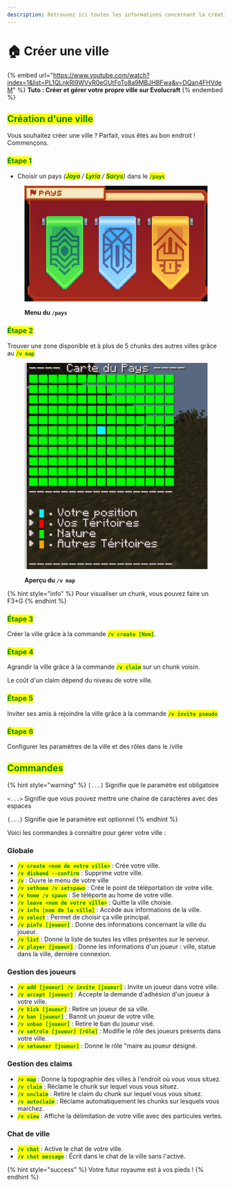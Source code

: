 ```yaml
---
description: Retrouvez ici toutes les informations concernant la création de ville
---
```


# 🏠 Créer une ville

{% embed url="https://www.youtube.com/watch?index=1&list=PL1QLnkRl9WVyR0eGUtFoTo8a9MBJHBFwa&v=DQan4FHVdeM" %}
**Tuto : Créer et gérer votre propre ville sur Evolucraft**
{% endembed %}

## <mark style="color:green;">**Création d'une ville**</mark>

Vous souhaitez créer une ville ? Parfait, vous êtes au bon endroit ! Commençons.

### <mark style="color:green;">Étape 1</mark>

* Choisir un pays _(<mark style="color:green;">**Jaya**</mark> / <mark style="color:green;">**Lyria**</mark> / <mark style="color:green;">**Sarys**</mark>)_ dans le <mark style="color:green;">**`/pays`**</mark>

<figure><img src="../.gitbook/assets/Les_Villes/Monde_Construction.png" alt=""><figcaption><p><strong>Menu du <code>/pays</code></strong></p></figcaption></figure>

### <mark style="color:green;">Étape 2</mark>

Trouver une zone disponible et à plus de 5 chunks des autres villes grâce au <mark style="color:green;">**`/v map`**</mark>

<figure><img src="../.gitbook/assets/Les_Villes/Vmap.png" alt=""><figcaption><p><strong>Aperçu du <code>/v map</code></strong></p></figcaption></figure>

{% hint style="info" %}
Pour visualiser un chunk, vous pouvez faire un F3+G
{% endhint %}

### <mark style="color:green;">Étape 3</mark>

Créer la ville grâce à la commande <mark style="color:green;">**`/v create [Nom]`**</mark>.

### <mark style="color:green;">Étape 4</mark>

Agrandir la ville grâce à la commande <mark style="color:green;">**`/v claim`**</mark> sur un chunk voisin.&#x20;

Le coût d'un claim dépend du niveau de votre ville.&#x20;

### <mark style="color:green;">Étape 5</mark>

Inviter ses amis à rejoindre la ville grâce à la commande <mark style="color:green;">**`/v invite pseudo`**</mark>

### <mark style="color:green;">Étape 6</mark>

Configurer les paramètres de la ville et des rôles dans le /ville

## <mark style="color:green;">Commandes</mark>

{% hint style="warning" %}
`[...]` Signifie que le paramètre est obligatoire

`<...>` Signifie que vous pouvez mettre une chaine de caractères avec des espaces

`{...}` Signifie que le paramètre est optionnel
{% endhint %}

Voici les commandes à connaître pour gérer votre ville :

### Globale
* <mark style="color:green;">**`/v create <nom de votre ville>`**</mark> : Crée votre ville.
* <mark style="color:green;">**`/v disband --confirm`**</mark> : Supprime votre ville.
* <mark style="color:green;">**`/v`**</mark> : Ouvre le menu de votre ville
* <mark style="color:green;">**`/v sethome /v setspawn`**</mark> : Crée le point de téléportation de votre ville.
* <mark style="color:green;">**`/v home /v spawn`**</mark> : Se téléporte au home de votre ville.
* <mark style="color:green;">**`/v leave <nom de votre ville>`**</mark> : Quitte la ville choisie.
* <mark style="color:green;">**`/v info [nom de la ville]`**</mark> : Accède aux informations de la ville.
* <mark style="color:green;">**`/v select`**</mark> : Permet de choisir ça ville principal.
* <mark style="color:green;">**`/v pinfo [joueur]`**</mark> : Donne des informations concernant la ville du joueur.
* <mark style="color:green;">**`/v list`**</mark> : Donne la liste de toutes les villes présentes sur le serveur.
* <mark style="color:green;">**`/v player [joueur]`</mark>** : Donne les informations d'un joueur : ville, statue dans la ville, dernière connexion.

### Gestion des joueurs
* <mark style="color:green;">**`/v add [joueur] /v invite [joueur]`**</mark> : Invite un joueur dans votre ville.
* <mark style="color:green;">**`/v accept [joueur]`**</mark> : Accepte la demande d'adhésion d'un joueur à votre ville.
* <mark style="color:green;">**`/v kick [joueur]`**</mark> : Retire un joueur de sa ville.
* <mark style="color:green;">**`/v ban [joueur]`**</mark> : Bannit un joueur de votre ville.
* <mark style="color:green;">**`/v unban [joueur]`**</mark> : Retire le ban du joueur visé.
* <mark style="color:green;">**`/v setrole [joueur] [rôle]`**</mark> : Modifie le rôle des joueurs présents dans votre ville.
* <mark style="color:green;">**`/v setowner [joueur]`**</mark> : Donne le rôle "maire au joueur désigné.

### Gestion des claims
* <mark style="color:green;">**`/v map`**</mark> : Donne la topographie des villes à l'endroit où vous vous situez.
* <mark style="color:green;">**`/v claim`**</mark> : Réclame le chunk sur lequel vous vous situez.
* <mark style="color:green;">**`/v unclaim`**</mark> : Retire le claim du chunk sur lequel vous vous situez.
* <mark style="color:green;">**`/v autoclaim`**</mark> : Réclame automatiquement les chunks sur lesquels vous marchez.
* <mark style="color:green;">**`/v view`**</mark> : Affiche la délimitation de votre ville avec des particules vertes.

### Chat de ville
* <mark style="color:green;">**`/v chat`**</mark> : Active le chat de votre ville.
* <mark style="color:green;">**`/v chat message`**</mark> : Écrit dans le chat de la ville sans l'activé.

{% hint style="success" %}
Votre futur royaume est à vos pieds !
{% endhint %}
